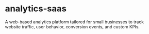 # analytics-saas
A web-based analytics platform tailored for small businesses to track website traffic, user behavior, conversion events, and custom KPIs.
